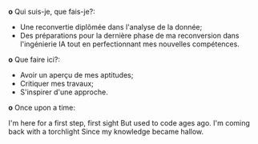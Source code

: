 **o** Qui suis-je, que fais-je?:
- Une reconvertie diplômée dans l'analyse de la donnée;
- Des préparations pour la dernière phase de ma reconversion dans l'ingénierie IA tout en perfectionnant mes nouvelles compétences.

**o** Que faire ici?:
- Avoir un aperçu de mes aptitudes;
- Critiquer mes travaux;
- S'inspirer d'une approche.

**o** Once upon a time:

I'm here for a first step, first sight
But used to code ages ago.
I'm coming back with a torchlight
Since my knowledge became hallow.
